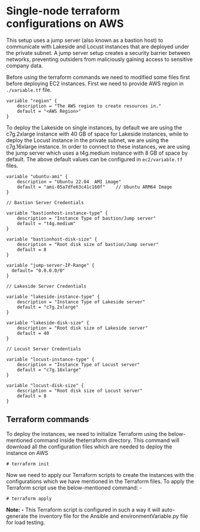 # Single-node terraform configurations on AWS

This setup uses a jump server (also known as a bastion host) to communicate with Lakeside and Locust instances that are deployed under the private subnet. A jump server setup creates a security barrier between networks, preventing outsiders from maliciously gaining access to sensitive company data. 

Before using the terraform commands we need to modified some files first before deploying EC2 instances. First we need to provide AWS region in ```./variable.tf``` file.

```
variable "region" {
    description = "The AWS region to create resources in."
    default = "<AWS Region>"
}
```
To deploy the Lakeside on single instances, by default we are using the c7g.2xlarge instance with 40 GB of space for Lakeside instances, while to deploy the Locust instance in the private subnet, we are using the c7g.16xlarge instance. In order to connect to these instances, we are using the jump server which uses a t4g.medium instance with 8 GB of space by default. The above default values can be configured in ```ec2/variable.tf``` files. 

```
variable "ubuntu-ami" {
    description = "Ubuntu 22.04  AMI image"
    default = "ami-05a7dfe63c41c160f"    // Ubuntu ARM64 Image
}

// Bastion Server Credentials 

variable "bastionhost-instance-type" {
    description = "Instance Type of bastion/Jump server"
    default = "t4g.medium"
}

variable "bastionhost-disk-size" {
    description = "Root disk size of bastion/Jump server"
    default = 8
}

variable "jump-server-IP-Range" {
  default= "0.0.0.0/0"
}

// Lakeside Server Credentials 

variable "lakeside-instance-type" {
    description = "Instance Type of Lakeside server"
    default = "c7g.2xlarge"
}

variable "lakeside-disk-size" {
    description = "Root disk size of Lakeside server"
    default = 40
}

// Locust Server Credentials 

variable "locust-instance-type" {
    description = "Instance Type of Locust server"
    default = "c7g.16xlarge"
}

variable "locust-disk-size" {
    description = "Root disk size of Locust server"
    default = 8
}
```

## Terraform commands

To deploy the instances, we need to initialize Terraform using the below-mentioned command inside theterraform directory. This command will download all the configuration files which are needed to deploy the instance on AWS
```
# terraform init
```

Now we need to apply our Terraform scripts to create the instances with the configurations which we have mentioned in the Terraform files. To apply the Terraform script use the below-mentioned command: -  

```
# terraform apply
```

**Note: -** This Terraform script is configured in such a way it will auto-generate the inventory file for the Ansible and environmentVariable.py file for load testing. 

